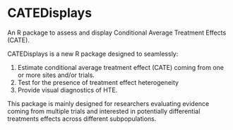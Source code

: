 # CATEDisplays
An R package to assess and display Conditional Average Treatment Effects (CATE).

CATEDisplays is a new R package designed to seamlessly:
1) Estimate conditional average treatment effect (CATE) coming from one or more sites and/or trials.
2) Test for the presence of treatment effect heterogeneity
3) Provide visual diagnostics of HTE.
  
This package is mainly designed for researchers evaluating evidence coming from multiple trials
and interested in potentially differential treatments effects across different subpopulations.
